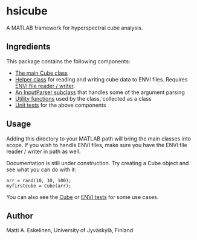 # hsicube

A MATLAB framework for hyperspectral cube analysis.

## Ingredients
This package contains the following components:

  - [The main Cube class](@Cube/Cube.m)
  - [Helper class](@ENVI/ENVI.m) for reading and writing cube data to ENVI files. Requires [ENVI file reader / writer](http://se.mathworks.com/matlabcentral/fileexchange/27172-envi-file-reader-writer).
  - [An InputParser subclass](@CubeArgs/CubeArgs.m) that handles some of the argument parsing
  - [Utility functions](@Utils/Utils.m) used by the class, collected as a class
  - [Unit tests](tests/) for the above components

## Usage
Adding this directory to your MATLAB path will bring the main classes into scope. If you wish to handle ENVI files, make sure you have the ENVI file reader / writer in path as well.

Documentation is still under construction. Try creating a Cube object and see what you can do with it:

```
arr = rand(10, 10, 100);
myfirstcube = Cube(arr);
```

You can also see the [Cube](tests/Cube/) or [ENVI tests](tests/ENVI/) for some use cases.

## Author

Matti A. Eskelinen, University of Jyväskylä, Finland
